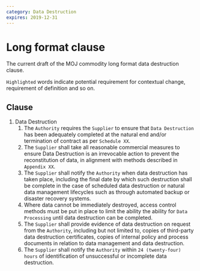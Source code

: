 ```yaml
---
category: Data Destruction
expires: 2019-12-31
---
```

# Long format clause

The current draft of the MOJ commodity long format data destruction clause.

`Highlighted` words indicate potential requirement for contextual change, requirement of definition and so on.

## Clause

1. Data Destruction
   1. The `Authority` requires the `Supplier` to ensure that `Data Destruction` has been adequately completed at the natural end and/or termination of contract as per `Schedule XX`.
   2. The `Supplier` shall take all reasonable commercial measures to ensure Data Destruction is an irrevocable action to prevent the reconstitution of data, in alignment with methods described in `Appendix XX`.
   3. The `Supplier` shall notify the `Authority` when data destruction has taken place, including the final date by which such destruction shall be complete in the case of scheduled data destruction or natural data management lifecycles such as through automated backup or disaster recovery systems.
   4. Where data cannot be immediately destroyed, access control methods must be put in place to limit the ability the ability for `Data Processing` until data destruction can be completed.
   5. The `Supplier` shall provide evidence of data destruction on request from the `Authority`, including but not limited to, copies of third-party data destruction certificates, copies of internal policy and process documents in relation to data management and data destruction.
   6. The `Supplier` shall notify the `Authority` within `24 (twenty-four) hours` of identification of unsuccessful or incomplete data destruction.
